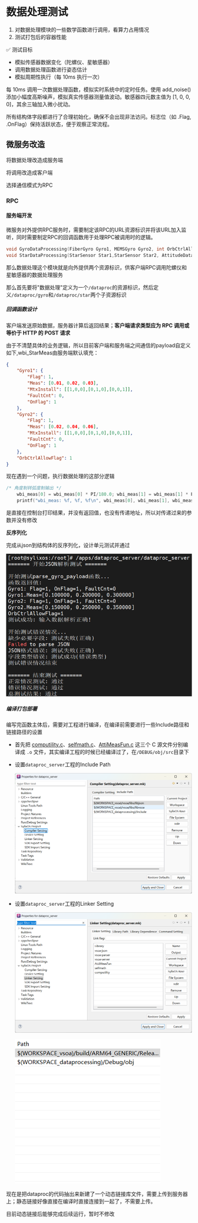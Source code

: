 # 数据处理测试

1. 对数据处理模块的一些数学函数进行调用，看算力占用情况
2. 测试打包后的容器性能

✅ 测试目标
- 模拟传感器数据变化（陀螺仪、星敏感器）
- 调用数据处理函数进行姿态估计
- 模拟周期性执行（每 10ms 执行一次）

每 10ms 调用一次数据处理函数，模拟实时系统中的定时任务。使用 add_noise() 添加小幅度高斯噪声，模拟真实传感器测量值波动。敏感器四元数主值为 [1, 0, 0, 0]，其余三轴加入微小扰动。

所有结构体字段都进行了合理初始化，确保不会出现非法访问。标志位（如 .Flag, .OnFlag）保持活跃状态，便于观察正常流程。

## 微服务改造

将数据处理改造成服务端

将调用改造成客户端

选择通信模式为RPC

### RPC
#### 服务端开发
微服务对外提供RPC服务时，需要制定该RPC的URL资源标识并将该URL加入监听，同时需要制定RPC的回调函数用于处理RPC被调用时的逻辑。

```c
void GyroDataProcessing(FiberGyro Gyro1, MEMSGyro Gyro2, int OrbCtrlAllowFlag, double wbi_StarMeas[3]);
void StarDataProcessing(StarSensor Star1,StarSensor Star2, AttitudeData AttiData);
```

那么数据处理这个模块就是向外提供两个资源标识，供客户端RPC调用陀螺仪和星敏感器的数据处理服务

那么首先要将"数据处理"定义为一个`/dataproc`的资源标识，然后定义`/dataproc/gyro`和`/dataproc/star`两个子资源标识

##### 回调函数设计

客户端发送原始数据，服务器计算后返回结果；**客户端请求类型应为 RPC 调用或等价于 HTTP 的 POST 请求**

由于不清楚具体的业务逻辑，所以目前客户端和服务端之间通信的payload自定义如下,wbi_StarMeas由服务端默认填充：

```json
{
    "Gyro1": {
        "Flag": 1,
        "Meas": [0.01, 0.02, 0.03],
        "MtxInstall": [[1,0,0],[0,1,0],[0,0,1]],
        "FaultCnt": 0,
        "OnFlag": 1
    },
    "Gyro2": {
        "Flag": 1,
        "Meas": [0.02, 0.04, 0.06],
        "MtxInstall": [[1,0,0],[0,1,0],[0,0,1]],
        "FaultCnt": 0,
        "OnFlag": 1
    },
    "OrbCtrlAllowFlag": 1
}
```

 现在遇到一个问题，执行数据处理的这部分逻辑

```c
/* 角度制转弧度制输出 */
    wbi_meas[0] = wbi_meas[0] * PI/180.0; wbi_meas[1] = wbi_meas[1] * PI/180.0; wbi_meas[2] = wbi_meas[2] * PI/180.0;
    printf("wbi_meas: %f, %f, %f\n", wbi_meas[0], wbi_meas[1], wbi_meas[2]);
```

是直接在控制台打印结果，并没有返回值，也没有传递地址，所以对传递过来的参数并没有修改

**反序列化**

完成从json到结构体的反序列化，设计单元测试并通过

![image-20250528221030549](assets/image-20250528221030549.png)



##### 编译打包部署

编写完函数主体后，需要对工程进行编译，在编译前需要进行一些Include路径和链接路径的设置

- 首先把 [computility.c](javascript:void(0))、[selfmath.c](javascript:void(0))、[AttiMeasFun.c](javascript:void(0)) 这三个 C 源文件分别编译成 `.o` 文件，其实编译工程的时候已经编译过了，在`/DEBUG/obj/src`目录下

- 设置`dataproc_server`工程的Include Path

  ![image-20250528153200683](assets/image-20250528153200683.png)

- 设置`dataproc_server`工程的Linker Setting

  ![image-20250528153756543](assets/image-20250528153756543.png)

  ![image-20250528153806083](assets/image-20250528153806083.png)

现在是把dataproc的代码抽出来新建了一个动态链接库文件，需要上传到服务器上；静态链接好像直接在编译时直接连接到一起了，不需要上传。

目前动态链接后能够完成后续运行，暂时不修改

